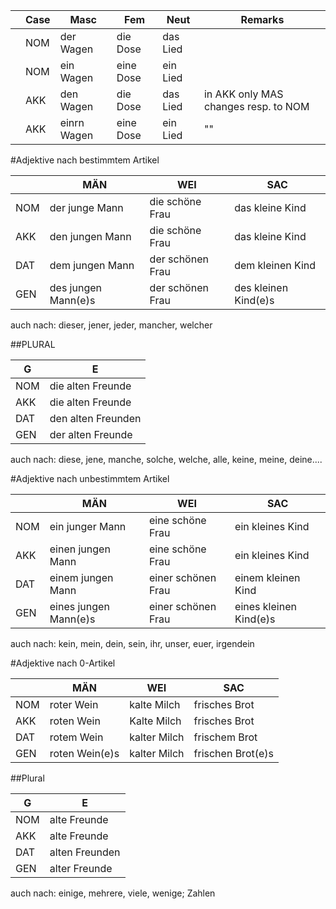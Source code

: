 ||Case|Masc|Fem|Neut|Remarks|
|-|-|-|-|-|-|
||NOM|der Wagen | die Dose| das Lied| |
||NOM|ein Wagen | eine Dose| ein Lied| |
||AKK|den Wagen | die Dose| das Lied| in AKK only MAS changes resp. to NOM|
||AKK|einrn Wagen | eine Dose| ein Lied| "" |



#Adjektive nach bestimmtem Artikel

||MÄN  |  WEI | SAC |
|-|-|-|-|
|NOM|der junge Mann | die schöne Frau| das kleine Kind |
|AKK|den jungen Mann |  die schöne Frau| das kleine Kind |
|DAT|dem jungen Mann | der schönen Frau| dem kleinen Kind |
|GEN|des jungen Mann(e)s | der schönen Frau| des kleinen Kind(e)s |

auch nach: dieser, jener, jeder, mancher, welcher

##PLURAL

| G | E |
|-|-|
|NOM |die alten Freunde|
|AKK |die alten Freunde|
|DAT |den alten Freunden|
|GEN |der alten Freunde|

auch nach: diese, jene, manche, solche, welche, alle, keine, meine, deine....


#Adjektive nach unbestimmtem Artikel

||MÄN  | WEI  | SAC |
|-|-|-|-|
|NOM|ein junger Mann | eine schöne Frau| ein kleines Kind |
|AKK|einen jungen Mann | eine schöne Frau| ein kleines Kind |
|DAT|einem jungen Mann | einer schönen Frau| einem kleinen Kind |
|GEN|eines jungen Mann(e)s | einer schönen Frau| eines kleinen Kind(e)s |

auch nach: kein, mein, dein, sein, ihr, unser, euer, irgendein


#Adjektive nach 0-Artikel

||MÄN  | WEI | SAC | 
|-|-|-|-|
|NOM|roter Wein| kalte Milch| frisches Brot|
|AKK|roten Wein| Kalte Milch| frisches Brot|
|DAT|rotem Wein| kalter Milch| frischem Brot|
|GEN|roten Wein(e)s| kalter Milch| frischen Brot(e)s|

##Plural

| G | E |
|-|-|
|NOM| alte Freunde|
|AKK| alte Freunde|
|DAT| alten Freunden|
|GEN| alter Freunde|


auch nach: einige, mehrere, viele, wenige; Zahlen

